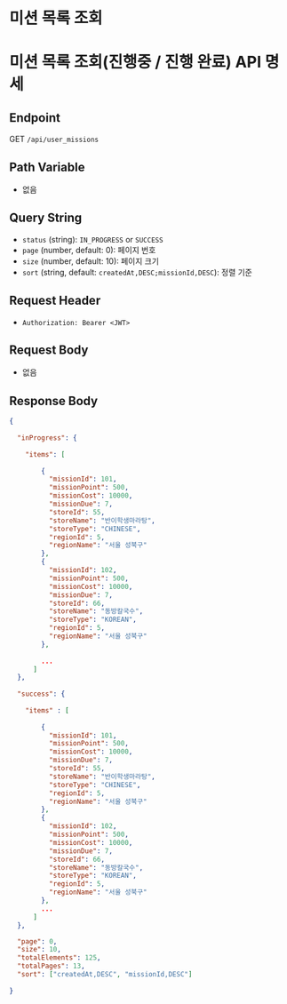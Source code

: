 # 미션 목록 조회

# 미션 목록 조회(진행중 / 진행 완료) API 명세

## Endpoint
GET `/api/user_missions`

## Path Variable
- 없음

## Query String
- `status` (string): `IN_PROGRESS` or `SUCCESS`
- `page` (number, default: 0): 페이지 번호
- `size` (number, default: 10): 페이지 크기
- `sort` (string, default: `createdAt,DESC;missionId,DESC`): 정렬 기준


## Request Header
- `Authorization: Bearer <JWT>`

## Request Body
- 없음

## Response Body

```json
{
  
  "inProgress": {
    
    "items": [
        
        {
          "missionId": 101,
          "missionPoint": 500,
          "missionCost": 10000,
          "missionDue": 7,
          "storeId": 55,
          "storeName": "반이학생마라탕",
          "storeType": "CHINESE",
          "regionId": 5,
          "regionName": "서울 성북구"
        },
        {
          "missionId": 102,
          "missionPoint": 500,
          "missionCost": 10000,
          "missionDue": 7,
          "storeId": 66,
          "storeName": "동방칼국수",
          "storeType": "KOREAN",
          "regionId": 5,
          "regionName": "서울 성북구"
        },
        
        ...
      ]
  },
  
  "success": {
  
    "items" : [
        
        {
          "missionId": 101,
          "missionPoint": 500,
          "missionCost": 10000,
          "missionDue": 7,
          "storeId": 55,
          "storeName": "반이학생마라탕",
          "storeType": "CHINESE",
          "regionId": 5,
          "regionName": "서울 성북구"
        },
        {
          "missionId": 102,
          "missionPoint": 500,
          "missionCost": 10000,
          "missionDue": 7,
          "storeId": 66,
          "storeName": "동방칼국수",
          "storeType": "KOREAN",
          "regionId": 5,
          "regionName": "서울 성북구"
        },
        ...
      ]
  },

  "page": 0,
  "size": 10,
  "totalElements": 125,
  "totalPages": 13,
  "sort": ["createdAt,DESC", "missionId,DESC"]
  
}
```